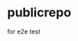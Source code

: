 # publicrepo
for e2e test
















































































































































































































































































































































































































































































































































































































































































































































































































































































































































































































































































































































































































































































































